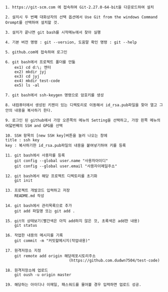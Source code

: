     1. https://git-scm.com 에 접속하여 Git-2.27.0-64-bit을 다운로드하여 설치

    2. 설치시 두 번째 대화상자의 선택 옵션에서 Use Git from the windows Command Orompt를 선택하여 설치할 것.

    3. 설치가 끝나면 git bash를 시작메뉴에서 찾아 실행

    4. 기본 버전 명령 : git --version, 도움말 확인 명령 : git --help

    5. github.com에 접속하여 로그인

    6. git bash에서 프로젝트 폴더를 만듦
        ex1) cd d:\; 엔터
        ex2) mkdir jyj
        ex3) cd jyj
        ex4) mkdir test-code
        ex5) ls -al

    7. git bash에서 ssh-keygen 명령으로 암호키를 생성

    8. 내컴퓨터에서 생성된 키젠이 있는 디렉토리로 이동해서 id_rsa.pub파일을 찾아 열고 그 안의 내용을 복사하기 한다.

    9. 로그인 된 github에서 가장 오른쪽의 메뉴의 Setting을 선택하고, 가장 왼쪽 메뉴의 여덟번째의 SSH and GPG를 선택

    10. SSH 항목의 [new SSH key]버튼을 눌러 나오는 창에
    title : ssh key
    key : 복사하기한 id_rsa.pub파일의 내용을 붙여넣기하여 키를 등록

    11. git bash에서 사용자를 등록
        git config --global user.name "사용자아이디"
        git config --global user.email "사용자이메일주소"

    12. git bash에서 해당 프로젝트 디렉토리를 초기화
        git init

    13. 프로젝트 개발코드 입력하고 저장
        README.md 작성

    14. git bash에서 관리목록으로 추가
        git add 파일명 또는 git add .

    15. git의 상태보기(빨간색은 아직 add하지 않은 것, 초록색은 add한 내용)
        git status

    16. 작업한 내용의 메시지를 기록
        git commit -m "커밋할메시지(작업내용)"

    17. 원격저장소 지정
        git remote add origin 해당레포시토리주소
                                (https://github.com.dudwn7504/test-code)
    
    18. 원격저장소에 업로드
        git oush -u origin master

    19. 해당하는 아이디나 이메일, 패스워드를 물어볼 경우 입력하면 업로드 성공.